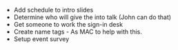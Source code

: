 * Add schedule to intro slides
* Determine who will give the into talk (John can do that)
* Get someone to work the sign-in desk
* Create name tags - As MAC to help with this.
* Setup event survey

